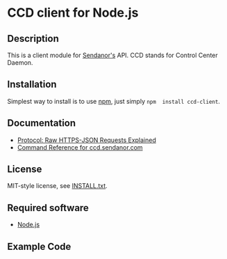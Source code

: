 
CCD client for Node.js
======================

Description
-----------

This is a client module for [Sendanor's](https://www.sendanor.fi) API. CCD 
stands for Control Center Daemon.

Installation
------------

Simplest way to install is to use [npm](http://npmjs.org/), just simply `npm 
install ccd-client`.

Documentation
-------------

* [Protocol: Raw HTTPS-JSON Requests Explained](https://github.com/jheusala/node-ccd-client/blob/master/docs/protocol.md)
* [Command Reference for ccd.sendanor.com](https://ccdmanual.sendanor.com)

License
-------

MIT-style license, see [INSTALL.txt](http://github.com/jheusala/node-ccd-client/blob/master/LICENSE.txt).

Required software
-----------------

* [Node.js](http://www.nodejs.org)

Example Code
------------

